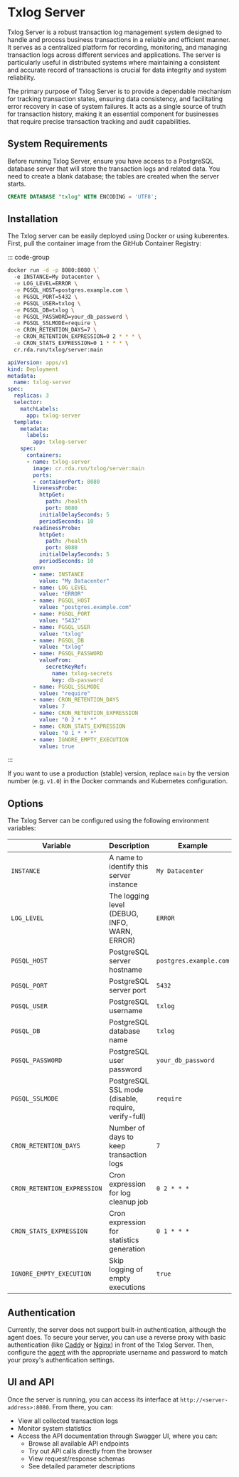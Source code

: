 # Txlog Server

Txlog Server is a robust transaction log management system designed to handle
and process business transactions in a reliable and efficient manner. It serves
as a centralized platform for recording, monitoring, and managing transaction
logs across different services and applications. The server is particularly
useful in distributed systems where maintaining a consistent and accurate record
of transactions is crucial for data integrity and system reliability.

The primary purpose of Txlog Server is to provide a dependable mechanism for
tracking transaction states, ensuring data consistency, and facilitating error
recovery in case of system failures. It acts as a single source of truth for
transaction history, making it an essential component for businesses that
require precise transaction tracking and audit capabilities.

## System Requirements

Before running Txlog Server, ensure you have access to a PostgreSQL database
server that will store the transaction logs and related data. You need to
create a blank database; the tables are created when the server starts.

```sql
CREATE DATABASE "txlog" WITH ENCODING = 'UTF8';
```

## Installation

The Txlog server can be easily deployed using Docker or using kuberentes. First,
pull the container image from the GitHub Container Registry:

::: code-group

```bash [Docker]
docker run -d -p 8080:8080 \`
  -e INSTANCE=My Datacenter \
  -e LOG_LEVEL=ERROR \
  -e PGSQL_HOST=postgres.example.com \
  -e PGSQL_PORT=5432 \
  -e PGSQL_USER=txlog \
  -e PGSQL_DB=txlog \
  -e PGSQL_PASSWORD=your_db_password \
  -e PGSQL_SSLMODE=require \
  -e CRON_RETENTION_DAYS=7 \
  -e CRON_RETENTION_EXPRESSION=0 2 * * * \
  -e CRON_STATS_EXPRESSION=0 1 * * * \
  cr.rda.run/txlog/server:main
```

```yaml [Kubernetes]
apiVersion: apps/v1
kind: Deployment
metadata:
  name: txlog-server
spec:
  replicas: 3
  selector:
    matchLabels:
      app: txlog-server
  template:
    metadata:
      labels:
        app: txlog-server
    spec:
      containers:
      - name: txlog-server
        image: cr.rda.run/txlog/server:main
        ports:
        - containerPort: 8080
        livenessProbe:
          httpGet:
            path: /health
            port: 8080
          initialDelaySeconds: 5
          periodSeconds: 10
        readinessProbe:
          httpGet:
            path: /health
            port: 8080
          initialDelaySeconds: 5
          periodSeconds: 10
        env:
        - name: INSTANCE
          value: "My Datacenter"
        - name: LOG_LEVEL
          value: "ERROR"
        - name: PGSQL_HOST
          value: "postgres.example.com"
        - name: PGSQL_PORT
          value: "5432"
        - name: PGSQL_USER
          value: "txlog"
        - name: PGSQL_DB
          value: "txlog"
        - name: PGSQL_PASSWORD
          valueFrom:
            secretKeyRef:
              name: txlog-secrets
              key: db-password
        - name: PGSQL_SSLMODE
          value: "require"
        - name: CRON_RETENTION_DAYS
          value: 7
        - name: CRON_RETENTION_EXPRESSION
          value: "0 2 * * *"
        - name: CRON_STATS_EXPRESSION
          value: "0 1 * * *"
        - name: IGNORE_EMPTY_EXECUTION
          value: true
```

:::

If you want to use a production (stable) version, replace `main` by the version
number (e.g. `v1.0`) in the Docker commands and Kubernetes configuration.

## Options

The Txlog Server can be configured using the following environment variables:

| Variable | Description | Example |
|----------|-------------|---------|
| `INSTANCE` | A name to identify this server instance | `My Datacenter` |
| `LOG_LEVEL` | The logging level (DEBUG, INFO, WARN, ERROR) | `ERROR` |
| `PGSQL_HOST` | PostgreSQL server hostname | `postgres.example.com` |
| `PGSQL_PORT` | PostgreSQL server port | `5432` |
| `PGSQL_USER` | PostgreSQL username | `txlog` |
| `PGSQL_DB` | PostgreSQL database name | `txlog` |
| `PGSQL_PASSWORD` | PostgreSQL user password | `your_db_password` |
| `PGSQL_SSLMODE` | PostgreSQL SSL mode (disable, require, verify-full) | `require` |
| `CRON_RETENTION_DAYS` | Number of days to keep transaction logs | `7` |
| `CRON_RETENTION_EXPRESSION` | Cron expression for log cleanup job | `0 2 * * *` |
| `CRON_STATS_EXPRESSION` | Cron expression for statistics generation | `0 1 * * *` |
| `IGNORE_EMPTY_EXECUTION` | Skip logging of empty executions | `true` |

## Authentication

Currently, the server does not support built-in authentication, although the
agent does. To secure your server, you can use a reverse proxy with basic
authentication (like [Caddy](https://caddyserver.com/) or
[Nginx](https://www.nginx.com/)) in front of the Txlog Server. Then, configure
the [agent](https://txlog.rda.run/docs/agent#configuration) with the appropriate
username and password to match your proxy's authentication settings.

## UI and API

Once the server is running, you can access its interface at `http://<server-address>:8080`. From there, you can:

* View all collected transaction logs
* Monitor system statistics
* Access the API documentation through Swagger UI, where you can:
  * Browse all available API endpoints
  * Try out API calls directly from the browser
  * View request/response schemas
  * See detailed parameter descriptions
